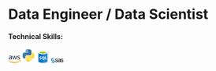 # Data Engineer / Data Scientist
#### Technical Skills:
<img src='images/AWS.png' width='25'> <img src='images/Python.jpeg' width='25'>  <img src='images/SQL.png' width='25'> <img src='images/SAS.png' width='25'>


